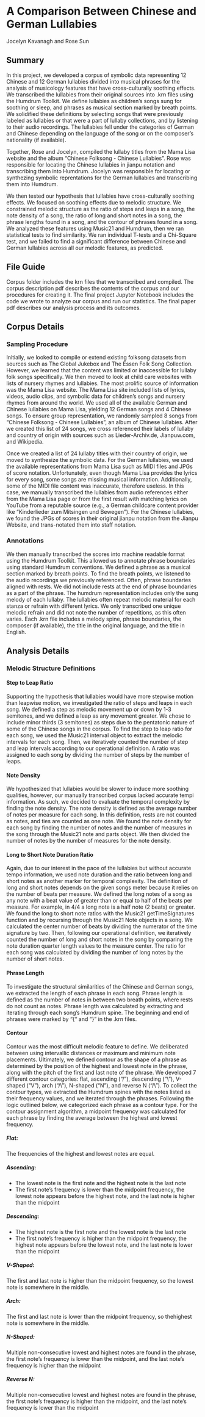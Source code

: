 # A Comparison Between Chinese and German Lullabies
Jocelyn Kavanagh and Rose Sun

## Summary
In this project, we developed a corpus of symbolic data representing 12 Chinese and 12 German lullabies divided into musical phrases for the analysis of musicology features that have cross-culturally soothing effects. We transcribed the lullabies from their original sources into .krn files using the Humdrum Toolkit. We define lullabies as children’s songs sung for soothing or sleep, and phrases as musical section marked by breath points. We solidified these definitions by selecting songs that were previously labeled as lullabies or that were a part of lullaby collections, and by listening to their audio recordings. The lullabies fell under the categories of German and Chinese depending on the language of the song or on the composer’s nationality (if available).

Together, Rose and Jocelyn, compiled the lullaby titles from the Mama Lisa website and the album “Chinese Folksong - Chinese Lullabies”. Rose was responsible for locating the Chinese lullabies in jianpu notation and transcribing them into Humdrum. Jocelyn was responsible for locating or synthezing symbolic reprentations for the German lullabies and transcribing them into Humdrum.

We then tested our hypothesis that lullabies have cross-culturally soothing effects. We focused on soothing effects due to melodic structure. We constrained melodic structure as the ratio of steps and leaps in a song, the note density of a song, the ratio of long and short notes in a song, the phrase lengths found in a song, and the contour of phrases found in a song. We analyzed these features using Music21 and Humdrum, then we ran statistical tests to find similarity. We ran individual T-tests and a Chi-Square test, and we failed to find a significant difference between Chinese and German lullabies across all our melodic features, as predicted. 

## File Guide
Corpus folder includes the krn files that we transcribed and compiled. The corpus description pdf describes the contents of the corpus and our procedures for creating it. The final project Jupyter Notebook includes the code we wrote to analyze our corpus and run our statistics. The final paper pdf describes our analysis process and its outcomes.

## Corpus Details

### Sampling Procedure
Initially, we looked to compile or extend existing folksong datasets from sources such as The Global Jukebox and The Essen Folk Song Collection. However, we learned that the content was limited or inaccessible for lullaby folk songs specifically. We then moved to look at child care websites with lists of nursery rhymes and lullabies. The most prolific source of information was the Mama Lisa website. The Mama Lisa site included lists of lyrics, videos, audio clips, and symbolic data for children’s songs and nursery rhymes from around the world. We used all of the available German and Chinese lullabies on Mama Lisa, yielding 12 German songs and 4 Chinese songs. To ensure group representation, we randomly sampled 8 songs from “Chinese Folksong - Chinese Lullabies”, an album of Chinese lullabies. After we created this list of 24 songs, we cross referenced their labels of lullaby and country of origin with sources such as Lieder-Archiv.de, Jianpuw.com, and Wikipedia.  

Once we created a list of 24 lullaby titles with their country of origin, we moved to synthesize the symbolic data. For the German lullabies, we used the available representations from Mama Lisa such as MIDI files and JPGs of score notation. Unfortunately, even though Mama Lisa provides the lyrics for every song, some songs are missing musical information. Additionally, some of the MIDI file content was inaccurate, therefore useless. In this case, we manually transcribed the lullabies from audio references either from the Mama Lisa page or from the first result with matching lyrics on YouTube from a reputable source (e.g., a German childcare content provider like “Kinderlieder zum Mitsingen und Bewegen”). For the Chinese lullabies, we found the JPGs of scores in their original jianpu notation from the Jianpu Website, and trans-notated them into staff notation. 


### Annotations
We then manually transcribed the scores into machine readable format using the Humdrum Toolkit. This allowed us to annotate phrase boundaries using standard Humdrum conventions. We defined a phrase as a musical section marked by breath points. To find the breath points, we listened to the audio recordings we previously referenced. Often, phrase boundaries aligned with rests. We did not include rests at the end of phrase boundaries as a part of the phrase. The humdrum representation includes only the sung melody of each lullaby. The lullabies often repeat melodic material for each stanza or refrain with different lyrics. We only transcribed one unique melodic refrain and did not note the number of repetitions, as this often varies. Each .krn file includes a melody spine, phrase boundaries, the composer (if available), the title in the original language, and the title in English. 

## Analysis Details

### Melodic Structure Definitions
#### Step to Leap Ratio
Supporting the hypothesis that lullabies would have more stepwise motion than leapwise motion, we investigated the ratio of steps and leaps in each song. We defined a step as melodic movement up or down by 1-3 semitones, and we defined a leap as any movement greater. We chose to include minor thirds (3 semitones) as steps due to the pentatonic nature of some of the Chinese songs in the corpus.
To find the step to leap ratio for each song, we used the Music21 interval object to extract the melodic intervals for each song. Then, we iteratively counted the number of step and leap intervals according to our operational definition. A ratio was assigned to each song by dividing the number of steps by the number of leaps.
#### Note Density
We hypothesized that lullabies would be slower to induce more soothing qualities, however, our manually transcribed corpus lacked accurate tempi information. As such, we decided to evaluate the temporal complexity by finding the note density. The note density is defined as the average number of notes per measure for each song. In this definition, rests are not counted as notes, and ties are counted as one note.
We found the note density for each song by finding the number of notes and the number of measures in the song through the Music21 note and parts object. We then divided the number of notes by the number of measures for the note density.
#### Long to Short Note Duration Ratio
Again, due to our interest in the pace of the lullabies but without accurate tempo information, we used note duration and the ratio between long and short notes as another marker for temporal complexity. The definition of long and short notes depends on the given songs meter because it relies on the number of beats per measure. We defined the long notes of a song as any note with a beat value of greater than or equal to half of the beats per measure. For example, in 4/4 a long note is a half note (2 beats) or greater.
We found the long to short note ratios with the Music21 getTimeSignatures function and by recursing through the Music21 Note objects in a song. We calculated the center number of beats by dividing the numerator of the time signature by two. Then, following our operational definition, we iteratively counted the number of long and short notes in the song by comparing the note duration quarter length values to the measure center. The ratio for each song was calculated by dividing the number of long notes by the number of short notes.
#### Phrase Length
To investigate the structural similarities of the Chinese and German songs, we extracted the length of each phrase in each song. Phrase length is defined as the number of notes in between two breath points, where rests do not count as notes. Phrase length was calculated by extracting and iterating through each song’s Humdrum spine. The beginning and end of phrases were marked by “{“ and “}” in the .krn files.
#### Contour
Contour was the most difficult melodic feature to define. We deliberated between using intervallic distances or maximum and minimum note placements. Ultimately, we defined contour as the shape of a phrase as determined by the position of the highest and lowest note in the phrase, along with the pitch of the first and last note of the phrase. We developed 7 different contour categories: flat, ascending (“/”), descending (“\”), V-shaped (“V”), arch (“/\”), N-shaped (“N”), and reverse N (“\/\”).
To collect the contour types, we extracted the Humdrum spines with the notes listed as their frequency values, and we iterated through the phrases. Following the logic outlined below, we categorized each phrase as a contour type. For the contour assignment algorithm, a midpoint frequency was calculated for each phrase by finding the average between the highest and lowest frequency. <br>
##### Flat: 
The frequencies of the highest and lowest notes are equal. <br>
##### Ascending: <br>
- The lowest note is the first note and the highest note is the last note
- The first note’s frequency is lower than the midpoint frequency, the lowest note appears before the highest note, and the last note is higher than the midpoint <br>
##### Descending: <br>
- The highest note is the first note and the lowest note is the last note
- The first note’s frequency is higher than the midpoint frequency, the highest note appears before the lowest note, and the last note is lower than the midpoint <br>
##### V-Shaped: 
The first and last note is higher than the midpoint frequency, so the lowest note is somewhere in the middle. <br>
##### Arch: 
The first and last note is lower than the midpoint frequency, so thehighest note is somewhere in the middle. <br>
##### N-Shaped: 
Multiple non-consecutive lowest and highest notes are found in the phrase, the first note’s frequency is lower than the midpoint, and the last note’s frequency is higher than the midpoint <br>
##### Reverse N: 
Multiple non-consecutive lowest and highest notes are found in the phrase, the first note’s frequency is higher than the midpoint, and the last note’s frequency is lower than the midpoint <br>

